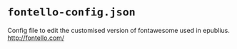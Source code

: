 # `fontello-config.json`
Config file to edit the customised version of fontawesome used in epublius.
http://fontello.com/
